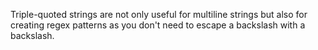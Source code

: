 Triple-quoted strings are not only useful for multiline strings but also for creating regex patterns as you don't need to escape a backslash with a backslash.

